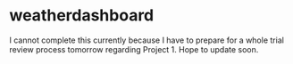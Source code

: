 # weatherdashboard
I cannot complete this currently because I have to prepare for a whole trial review process tomorrow regarding Project 1. Hope to update soon.